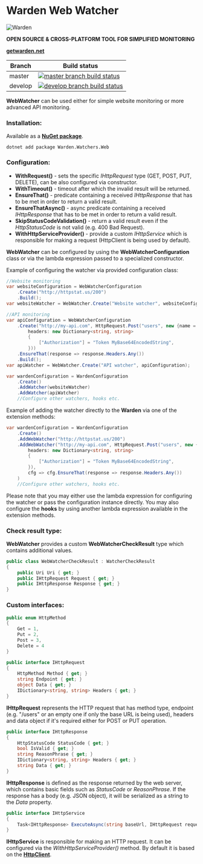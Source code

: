 # Warden Web Watcher

![Warden](http://spetz.github.io/img/warden_logo.png)

**OPEN SOURCE & CROSS-PLATFORM TOOL FOR SIMPLIFIED MONITORING**

**[getwarden.net](http://getwarden.net)**

|Branch             |Build status                                                  
|-------------------|-----------------------------------------------------
|master             |[![master branch build status](https://api.travis-ci.org/warden-stack/Warden.Watchers.Web.svg?branch=master)](https://travis-ci.org/warden-stack/Warden.Watchers.Web)
|develop            |[![develop branch build status](https://api.travis-ci.org/warden-stack/Warden.Watchers.Web.svg?branch=develop)](https://travis-ci.org/warden-stack/Warden.Watchers.Web/branches)


**WebWatcher** can be used either for simple website monitoring or more advanced API monitoring. 

### Installation:

Available as a **[NuGet package](https://www.nuget.org/packages/Warden.Watchers.Web)**. 
```
dotnet add package Warden.Watchers.Web
```

### Configuration:

 - **WithRequest()** - sets the specific *IHttpRequest* type (GET, POST, PUT, DELETE), can be also configured via constructor.
 - **WithTimeout()** - timeout after which the invalid result will be returned.
 - **EnsureThat()** - predicate containing a received *IHttpResponse* that has to be met in order to return a valid result.
 - **EnsureThatAsync()** - async predicate containing a received *IHttpResponse* that has to be met in order to return a valid result.
 - **SkipStatusCodeValidation()** - return a valid result even if the *HttpStatusCode* is not valid (e.g. 400 Bad Request).
 - **WithHttpServiceProvider()** - provide a  custom *IHttpService* which is responsible for making a request (HttpClient is being used by default).

**WebWatcher** can be configured by using the **WebWatcherConfiguration** class or via the lambda expression passed to a specialized constructor.

Example of configuring the watcher via provided configuration class:
```csharp
//Website monitoring
var websiteConfiguration = WebWatcherConfiguration
    .Create("http://httpstat.us/200")
    .Build();
var websiteWatcher = WebWatcher.Create("Website watcher", websiteConfiguration);

//API monitoring
var apiConfiguration = WebWatcherConfiguration
    .Create("http://my-api.com", HttpRequest.Post("users", new {name = "test"},
        headers: new Dictionary<string, string>
        {
            ["Authorization"] = "Token MyBase64EncodedString",
        }))
    .EnsureThat(response => response.Headers.Any())
    .Build();
var apiWatcher = WebWatcher.Create("API watcher", apiConfiguration);

var wardenConfiguration = WardenConfiguration
    .Create()
    .AddWatcher(websiteWatcher)
    .AddWatcher(apiWatcher)
    //Configure other watchers, hooks etc.
```

Example of adding the watcher directly to the **Warden** via one of the extension methods:
```csharp
var wardenConfiguration = WardenConfiguration
    .Create()
    .AddWebWatcher("http://httpstat.us/200")
    .AddWebWatcher("http://my-api.com", HttpRequest.Post("users", new {name = "test"},
        headers: new Dictionary<string, string>
        {
            ["Authorization"] = "Token MyBase64EncodedString",
        }), 
        cfg => cfg.EnsureThat(response => response.Headers.Any())
    )
    //Configure other watchers, hooks etc.
```

Please note that you may either use the lambda expression for configuring the watcher or pass the configuration instance directly. You may also configure the **hooks** by using another lambda expression available in the extension methods.

### Check result type:
**WebWatcher** provides a custom **WebWatcherCheckResult** type which contains additional values.

```csharp
public class WebWatcherCheckResult : WatcherCheckResult
{
    public Uri Uri { get; }
    public IHttpRequest Request { get; }
    public IHttpResponse Response { get; }
}
```

### Custom interfaces:
```csharp
public enum HttpMethod
{
    Get = 1,
    Put = 2,
    Post = 3,
    Delete = 4
}

public interface IHttpRequest
{
    HttpMethod Method { get; }
    string Endpoint { get; }
    object Data { get; }
    IDictionary<string, string> Headers { get; }
}
```

**IHttpRequest** represents the HTTP request that has method type,  endpoint (e.g. "/users" or an empty one if only the base URL is being used), headers and data object if it's required either for POST or PUT operation.

```csharp
public interface IHttpResponse
{
    HttpStatusCode StatusCode { get; }
    bool IsValid { get; }
    string ReasonPhrase { get; }
    IDictionary<string, string> Headers { get; }
    string Data { get; }
}
```

**IHttpResponse** is defined as the response returned by the web server, which contains basic fields such as *StatusCode* or *ReasonPhrase*. If the response has a body (e.g. JSON object), it will be serialized as a string to the *Data* property.

```csharp
public interface IHttpService
{
    Task<IHttpResponse> ExecuteAsync(string baseUrl, IHttpRequest request, TimeSpan? timeout = null);
}
```

**IHttpService** is responsible for making an HTTP request. It can be configured via the *WithHttpServiceProvider()* method. By default it is based on the **[HttpClient](https://msdn.microsoft.com/en-us/library/system.net.http.httpclient(v=vs.118).aspx)**.